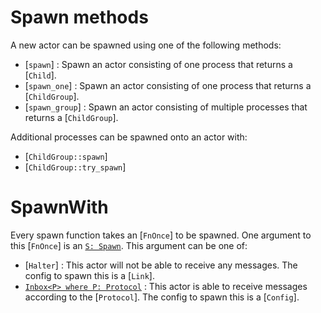 # Spawn methods
A new actor can be spawned using one of the following methods:
- [`spawn`] : Spawn an actor consisting of one process that returns a [`Child`].
- [`spawn_one`] : Spawn an actor consisting of one process that returns a [`ChildGroup`].
- [`spawn_group`] : Spawn an actor consisting of multiple processes that returns a [`ChildGroup`].

Additional processes can be spawned onto an actor with:
- [`ChildGroup::spawn`]
- [`ChildGroup::try_spawn`]

# SpawnWith
Every spawn function takes an [`FnOnce`] to be spawned. One argument to this [`FnOnce`] is an [`S: Spawn`](Spawn). This argument can be one of:
- [`Halter`] : This actor will not be able to receive any messages. The config to spawn this is a [`Link`].
- [`Inbox<P> where P: Protocol`](Inbox) : This actor is able to receive messages according to the [`Protocol`]. The config to spawn this is a [`Config`].